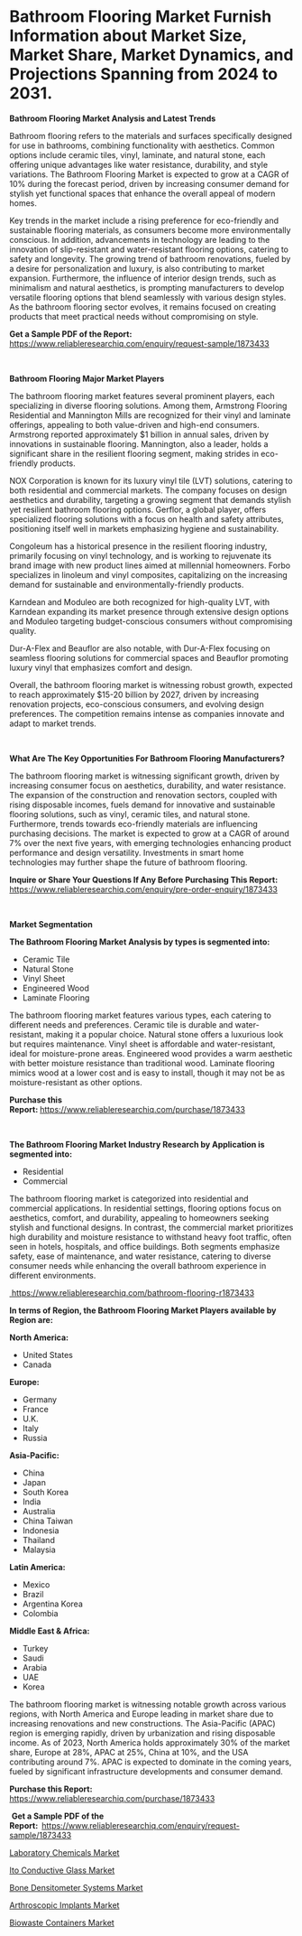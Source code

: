 <p><h1>Bathroom Flooring Market Furnish Information about Market Size, Market Share, Market Dynamics, and Projections Spanning from 2024 to 2031.</h1></p><p><strong>Bathroom Flooring Market Analysis and Latest Trends</strong></p>
<p><p>Bathroom flooring refers to the materials and surfaces specifically designed for use in bathrooms, combining functionality with aesthetics. Common options include ceramic tiles, vinyl, laminate, and natural stone, each offering unique advantages like water resistance, durability, and style variations. The Bathroom Flooring Market is expected to grow at a CAGR of 10% during the forecast period, driven by increasing consumer demand for stylish yet functional spaces that enhance the overall appeal of modern homes.</p><p>Key trends in the market include a rising preference for eco-friendly and sustainable flooring materials, as consumers become more environmentally conscious. In addition, advancements in technology are leading to the innovation of slip-resistant and water-resistant flooring options, catering to safety and longevity. The growing trend of bathroom renovations, fueled by a desire for personalization and luxury, is also contributing to market expansion. Furthermore, the influence of interior design trends, such as minimalism and natural aesthetics, is prompting manufacturers to develop versatile flooring options that blend seamlessly with various design styles. As the bathroom flooring sector evolves, it remains focused on creating products that meet practical needs without compromising on style.</p></p>
<p><strong>Get a Sample PDF of the Report:&nbsp;</strong> <a href="https://www.reliableresearchiq.com/enquiry/request-sample/1873433?utm_campaign=1137&utm_medium=2&utm_source=Github&utm_content=ia&utm_term=07112024&utm_id=bathroom-flooring">https://www.reliableresearchiq.com/enquiry/request-sample/1873433</a></p>
<p>&nbsp;</p>
<p><strong>Bathroom Flooring Major Market Players</strong></p>
<p><p>The bathroom flooring market features several prominent players, each specializing in diverse flooring solutions. Among them, Armstrong Flooring Residential and Mannington Mills are recognized for their vinyl and laminate offerings, appealing to both value-driven and high-end consumers. Armstrong reported approximately $1 billion in annual sales, driven by innovations in sustainable flooring. Mannington, also a leader, holds a significant share in the resilient flooring segment, making strides in eco-friendly products.</p><p>NOX Corporation is known for its luxury vinyl tile (LVT) solutions, catering to both residential and commercial markets. The company focuses on design aesthetics and durability, targeting a growing segment that demands stylish yet resilient bathroom flooring options. Gerflor, a global player, offers specialized flooring solutions with a focus on health and safety attributes, positioning itself well in markets emphasizing hygiene and sustainability.</p><p>Congoleum has a historical presence in the resilient flooring industry, primarily focusing on vinyl technology, and is working to rejuvenate its brand image with new product lines aimed at millennial homeowners. Forbo specializes in linoleum and vinyl composites, capitalizing on the increasing demand for sustainable and environmentally-friendly products.</p><p>Karndean and Moduleo are both recognized for high-quality LVT, with Karndean expanding its market presence through extensive design options and Moduleo targeting budget-conscious consumers without compromising quality.</p><p>Dur-A-Flex and Beauflor are also notable, with Dur-A-Flex focusing on seamless flooring solutions for commercial spaces and Beauflor promoting luxury vinyl that emphasizes comfort and design.</p><p>Overall, the bathroom flooring market is witnessing robust growth, expected to reach approximately $15-20 billion by 2027, driven by increasing renovation projects, eco-conscious consumers, and evolving design preferences. The competition remains intense as companies innovate and adapt to market trends.</p></p>
<p>&nbsp;</p>
<p><strong>What Are The Key Opportunities For Bathroom Flooring Manufacturers?</strong></p>
<p><p>The bathroom flooring market is witnessing significant growth, driven by increasing consumer focus on aesthetics, durability, and water resistance. The expansion of the construction and renovation sectors, coupled with rising disposable incomes, fuels demand for innovative and sustainable flooring solutions, such as vinyl, ceramic tiles, and natural stone. Furthermore, trends towards eco-friendly materials are influencing purchasing decisions. The market is expected to grow at a CAGR of around 7% over the next five years, with emerging technologies enhancing product performance and design versatility. Investments in smart home technologies may further shape the future of bathroom flooring.</p></p>
<p><strong>Inquire or Share Your Questions If Any Before Purchasing This Report:</strong> <a href="https://www.reliableresearchiq.com/enquiry/pre-order-enquiry/1873433?utm_campaign=1137&utm_medium=2&utm_source=Github&utm_content=ia&utm_term=07112024&utm_id=bathroom-flooring">https://www.reliableresearchiq.com/enquiry/pre-order-enquiry/1873433</a></p>
<p>&nbsp;</p>
<p><strong>Market Segmentation</strong></p>
<p><strong>The Bathroom Flooring Market Analysis by types is segmented into:</strong></p>
<p><ul><li>Ceramic Tile</li><li>Natural Stone</li><li>Vinyl Sheet</li><li>Engineered Wood</li><li>Laminate Flooring</li></ul></p>
<p><p>The bathroom flooring market features various types, each catering to different needs and preferences. Ceramic tile is durable and water-resistant, making it a popular choice. Natural stone offers a luxurious look but requires maintenance. Vinyl sheet is affordable and water-resistant, ideal for moisture-prone areas. Engineered wood provides a warm aesthetic with better moisture resistance than traditional wood. Laminate flooring mimics wood at a lower cost and is easy to install, though it may not be as moisture-resistant as other options.</p></p>
<p><strong>Purchase this Report:&nbsp;</strong><a href="https://www.reliableresearchiq.com/purchase/1873433?utm_campaign=1137&utm_medium=2&utm_source=Github&utm_content=ia&utm_term=07112024&utm_id=bathroom-flooring">https://www.reliableresearchiq.com/purchase/1873433</a></p>
<p>&nbsp;</p>
<p><strong>The Bathroom Flooring Market Industry Research by Application is segmented into:</strong></p>
<p><ul><li>Residential</li><li>Commercial</li></ul></p>
<p><p>The bathroom flooring market is categorized into residential and commercial applications. In residential settings, flooring options focus on aesthetics, comfort, and durability, appealing to homeowners seeking stylish and functional designs. In contrast, the commercial market prioritizes high durability and moisture resistance to withstand heavy foot traffic, often seen in hotels, hospitals, and office buildings. Both segments emphasize safety, ease of maintenance, and water resistance, catering to diverse consumer needs while enhancing the overall bathroom experience in different environments.</p></p>
<p><a href="https://www.reliableresearchiq.com/bathroom-flooring-r1873433?utm_campaign=1137&utm_medium=2&utm_source=Github&utm_content=ia&utm_term=07112024&utm_id=bathroom-flooring">&nbsp;https://www.reliableresearchiq.com/bathroom-flooring-r1873433</a></p>
<p><strong>In terms of Region, the Bathroom Flooring Market Players available by Region are:</strong></p>
<p>
    <p> <strong> North America: </strong>
        <ul>
            <li>United States</li>
            <li>Canada</li>
        </ul>
        </p> 
    <p> <strong> Europe: </strong>
        <ul>
            <li>Germany</li>
            <li>France</li>
            <li>U.K.</li>
            <li>Italy</li>
            <li>Russia</li>
        </ul>
        </p> 
    <p> <strong> Asia-Pacific: </strong>
        <ul>
            <li>China</li>
            <li>Japan</li>
            <li>South Korea</li>
            <li>India</li>
            <li>Australia</li>
            <li>China Taiwan</li>
            <li>Indonesia</li>
            <li>Thailand</li>
            <li>Malaysia</li>
        </ul>
        </p> 
    <p> <strong> Latin America: </strong>
        <ul>
            <li>Mexico</li>
            <li>Brazil</li>
            <li>Argentina Korea</li>
            <li>Colombia</li>
        </ul>
        </p> 
    <p> <strong> Middle East & Africa: </strong>
        <ul>
            <li>Turkey</li>
            <li>Saudi</li>
            <li>Arabia</li>
            <li>UAE</li>
            <li>Korea</li>
        </ul>
    </p>
    </p>
<p><p>The bathroom flooring market is witnessing notable growth across various regions, with North America and Europe leading in market share due to increasing renovations and new constructions. The Asia-Pacific (APAC) region is emerging rapidly, driven by urbanization and rising disposable income. As of 2023, North America holds approximately 30% of the market share, Europe at 28%, APAC at 25%, China at 10%, and the USA contributing around 7%. APAC is expected to dominate in the coming years, fueled by significant infrastructure developments and consumer demand.</p></p>
<p><strong>Purchase this Report: </strong><a href="https://www.reliableresearchiq.com/purchase/1873433?utm_campaign=1137&utm_medium=2&utm_source=Github&utm_content=ia&utm_term=07112024&utm_id=bathroom-flooring">https://www.reliableresearchiq.com/purchase/1873433</a></p>
<p>&nbsp;<strong>Get a Sample PDF of the Report:&nbsp;&nbsp;</strong><a href="https://www.reliableresearchiq.com/enquiry/request-sample/1873433?utm_campaign=1137&utm_medium=2&utm_source=Github&utm_content=ia&utm_term=07112024&utm_id=bathroom-flooring">https://www.reliableresearchiq.com/enquiry/request-sample/1873433</a></p>
<p><strong></strong></p>
<p><p><a href="https://github.com/whitbyuhringenn/Market-Research-Report-List-1/blob/main/laboratory-chemicals-market.md?utm_campaign=1137&utm_medium=2&utm_source=Github&utm_content=ia&utm_term=07112024&utm_id=bathroom-flooring">Laboratory Chemicals Market</a></p><p><a href="https://github.com/kyleetroxilbu/Market-Research-Report-List-1/blob/main/ito-conductive-glass-market.md?utm_campaign=1137&utm_medium=2&utm_source=Github&utm_content=ia&utm_term=07112024&utm_id=bathroom-flooring">Ito Conductive Glass Market</a></p><p><a href="https://issuu.com/reportprime-2/docs/bone-densitometer-systems-market-si_9ca6a47cc9e2eb?utm_campaign=1137&utm_medium=2&utm_source=Github&utm_content=ia&utm_term=07112024&utm_id=bathroom-flooring">Bone Densitometer Systems Market</a></p><p><a href="https://issuu.com/reportprime-2/docs/arthroscopic-implants-market-size-2_a29a518ba2cd46?utm_campaign=1137&utm_medium=2&utm_source=Github&utm_content=ia&utm_term=07112024&utm_id=bathroom-flooring">Arthroscopic Implants Market</a></p><p><a href="https://issuu.com/reportprime-2/docs/biowaste-containers-market-size-203_4e1d3bc40c763e?utm_campaign=1137&utm_medium=2&utm_source=Github&utm_content=ia&utm_term=07112024&utm_id=bathroom-flooring">Biowaste Containers Market</a></p></p>